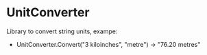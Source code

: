 # UnitConverter


Library to convert string units, exampe:

* UnitConverter.Convert("3 kiloinches", "metre") -> "76.20 metres"
